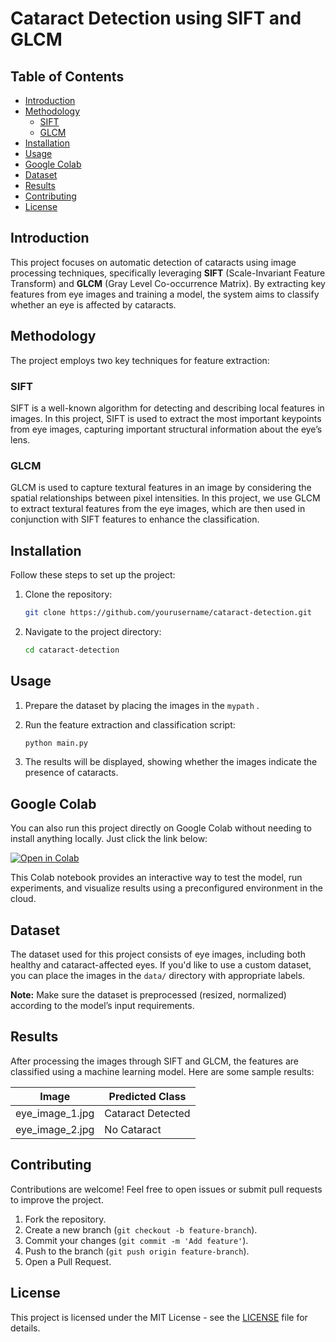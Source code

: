 # Cataract Detection using SIFT and GLCM

## Table of Contents

- [Introduction](#introduction)
- [Methodology](#methodology)
  - [SIFT](#sift)
  - [GLCM](#glcm)
- [Installation](#installation)
- [Usage](#usage)
- [Google Colab](#google-colab)
- [Dataset](#dataset)
- [Results](#results)
- [Contributing](#contributing)
- [License](#license)

## Introduction

This project focuses on automatic detection of cataracts using image processing techniques, specifically leveraging **SIFT** (Scale-Invariant Feature Transform) and **GLCM** (Gray Level Co-occurrence Matrix). By extracting key features from eye images and training a model, the system aims to classify whether an eye is affected by cataracts.

## Methodology

The project employs two key techniques for feature extraction:

### SIFT

SIFT is a well-known algorithm for detecting and describing local features in images. In this project, SIFT is used to extract the most important keypoints from eye images, capturing important structural information about the eye’s lens.

### GLCM

GLCM is used to capture textural features in an image by considering the spatial relationships between pixel intensities. In this project, we use GLCM to extract textural features from the eye images, which are then used in conjunction with SIFT features to enhance the classification.

## Installation

Follow these steps to set up the project:

1. Clone the repository:

    ```bash
    git clone https://github.com/yourusername/cataract-detection.git
    ```

2. Navigate to the project directory:

    ```bash
    cd cataract-detection
    ```


## Usage

1. Prepare the dataset by placing the images in the `mypath` .
2. Run the feature extraction and classification script:

    ```bash
    python main.py
    ```

3. The results will be displayed, showing whether the images indicate the presence of cataracts.

## Google Colab

You can also run this project directly on Google Colab without needing to install anything locally. Just click the link below:

[![Open in Colab](https://colab.research.google.com/assets/colab-badge.svg)](https://colab.research.google.com/drive/10FrM9Yv5J9XxGP_Fb26FPaYyJausxlrF?usp=sharing)

This Colab notebook provides an interactive way to test the model, run experiments, and visualize results using a preconfigured environment in the cloud.

## Dataset

The dataset used for this project consists of eye images, including both healthy and cataract-affected eyes. If you'd like to use a custom dataset, you can place the images in the `data/` directory with appropriate labels.

**Note:** Make sure the dataset is preprocessed (resized, normalized) according to the model’s input requirements.

## Results

After processing the images through SIFT and GLCM, the features are classified using a machine learning model. Here are some sample results:

| Image           | Predicted Class   |
| --------------- | ----------------- |
| eye_image_1.jpg | Cataract Detected  |
| eye_image_2.jpg | No Cataract        |

## Contributing

Contributions are welcome! Feel free to open issues or submit pull requests to improve the project.

1. Fork the repository.
2. Create a new branch (`git checkout -b feature-branch`).
3. Commit your changes (`git commit -m 'Add feature'`).
4. Push to the branch (`git push origin feature-branch`).
5. Open a Pull Request.

## License

This project is licensed under the MIT License - see the [LICENSE](LICENSE) file for details.


